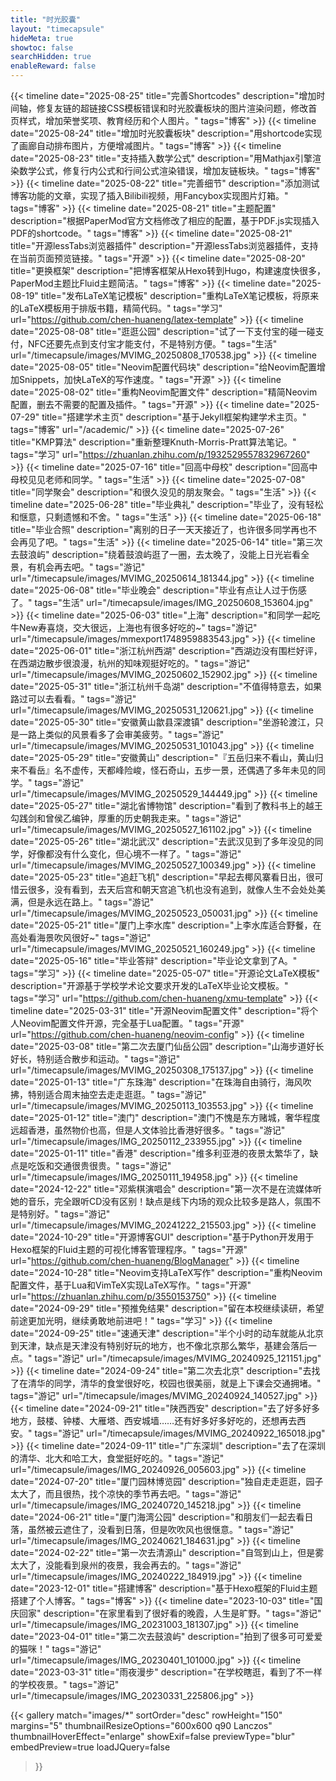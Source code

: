 ```yaml
---
title: "时光胶囊"
layout: "timecapsule"
hideMeta: true
showtoc: false
searchHidden: true
enableReward: false
---
```


{{< timeline date="2025-08-25" title="完善Shortcodes" description="增加时间轴，修复友链的超链接CSS模板错误和时光胶囊板块的图片渲染问题，修改首页样式，增加荣誉奖项、教育经历和个人图片。" tags="博客" >}}
{{< timeline date="2025-08-24" title="增加时光胶囊板块" description="用shortcode实现了画廊自动排布图片，方便增减图片。" tags="博客" >}}
{{< timeline date="2025-08-23" title="支持插入数学公式" description="用Mathjax引擎渲染数学公式，修复行内公式和行间公式渲染错误，增加友链板块。" tags="博客" >}}
{{< timeline date="2025-08-22" title="完善细节" description="添加测试博客功能的文章，实现了插入Bilibili视频，用Fancybox实现图片灯箱。" tags="博客" >}}
{{< timeline date="2025-08-21" title="主题配置" description="根据PaperMod官方文档修改了相应的配置，基于PDF.js实现插入PDF的shortcode。" tags="博客" >}}
{{< timeline date="2025-08-21" title="开源lessTabs浏览器插件" description="开源lessTabs浏览器插件，支持在当前页面预览链接。" tags="开源" >}}
{{< timeline date="2025-08-20" title="更换框架" description="把博客框架从Hexo转到Hugo，构建速度快很多，PaperMod主题比Fluid主题简洁。" tags="博客" >}}
{{< timeline date="2025-08-19" title="发布LaTeX笔记模板" description="重构LaTeX笔记模板，将原来的LaTeX模板用于排版书籍，精简代码。" tags="学习" url="https://github.com/chen-huaneng/latex-template" >}}
{{< timeline date="2025-08-08" title="逛逛公园" description="试了一下支付宝的碰一碰支付，NFC还要先点到支付宝才能支付，不是特别方便。" tags="生活" url="/timecapsule/images/MVIMG_20250808_170538.jpg" >}}
{{< timeline date="2025-08-05" title="Neovim配置代码块" description="给Neovim配置增加Snippets，加快LaTeX的写作速度。" tags="开源" >}}
{{< timeline date="2025-08-02" title="重构Neovim配置文件" description="精简Neovim配置，删去不需要的配置及插件。" tags="开源" >}}
{{< timeline date="2025-07-29" title="搭建学术主页" description="基于Jekyll框架构建学术主页。" tags="博客" url="/academic/" >}}
{{< timeline date="2025-07-26" title="KMP算法" description="重新整理Knuth-Morris-Pratt算法笔记。" tags="学习" url="https://zhuanlan.zhihu.com/p/1932529557832967260" >}}
{{< timeline date="2025-07-16" title="回高中母校" description="回高中母校见见老师和同学。" tags="生活" >}}
{{< timeline date="2025-07-08" title="同学聚会" description="和很久没见的朋友聚会。" tags="生活" >}}
{{< timeline date="2025-06-28" title="毕业典礼" description="毕业了，没有轻松和惬意，只剩遗憾和不舍。" tags="生活" >}}
{{< timeline date="2025-06-18" title="毕业合照" description="离别的日子一天天接近了，也许很多同学再也不会再见了吧。" tags="生活" >}}
{{< timeline date="2025-06-14" title="第三次去鼓浪屿" description="绕着鼓浪屿逛了一圈，去太晚了，没能上日光岩看全景，有机会再去吧。" tags="游记" url="/timecapsule/images/MVIMG_20250614_181344.jpg" >}}
{{< timeline date="2025-06-08" title="毕业晚会" description="毕业有点让人过于伤感了。" tags="生活" url="/timecapsule/images/IMG_20250608_153604.jpg" >}}
{{< timeline date="2025-06-03" title="上海" description="和同学一起吃牛New寿喜烧，交大很远，上海也有很多好吃的~" tags="游记" url="/timecapsule/images/mmexport1748959883543.jpg" >}}
{{< timeline date="2025-06-01" title="浙江杭州西湖" description="西湖边没有围栏好评，在西湖边散步很浪漫，杭州的知味观挺好吃的。" tags="游记" url="/timecapsule/images/MVIMG_20250602_152902.jpg" >}}
{{< timeline date="2025-05-31" title="浙江杭州千岛湖" description="不值得特意去，如果路过可以去看看。" tags="游记" url="/timecapsule/images/MVIMG_20250531_120621.jpg" >}}
{{< timeline date="2025-05-30" title="安徽黄山歙县深渡镇" description="坐游轮渡江，只是一路上类似的风景看多了会审美疲劳。" tags="游记" url="/timecapsule/images/MVIMG_20250531_101043.jpg" >}}
{{< timeline date="2025-05-29" title="安徽黄山" description="『五岳归来不看山，黄山归来不看岳』名不虚传，天都峰险峻，怪石奇山，五步一景，还偶遇了多年未见的同学。" tags="游记" url="/timecapsule/images/MVIMG_20250529_144449.jpg" >}}
{{< timeline date="2025-05-27" title="湖北省博物馆" description="看到了教科书上的越王勾践剑和曾侯乙编钟，厚重的历史朝我走来。" tags="游记" url="/timecapsule/images/MVIMG_20250527_161102.jpg" >}}
{{< timeline date="2025-05-26" title="湖北武汉" description="去武汉见到了多年没见的同学，好像都没有什么变化，但心境不一样了。" tags="游记" url="/timecapsule/images/MVIMG_20250527_100349.jpg" >}}
{{< timeline date="2025-05-23" title="追赶飞机" description="早起去椰风寨看日出，很可惜云很多，没有看到，去天后宫和朝天宫追飞机也没有追到，就像人生不会处处美满，但是永远在路上。" tags="游记" url="/timecapsule/images/MVIMG_20250523_050031.jpg" >}}
{{< timeline date="2025-05-21" title="厦门上李水库" description="上李水库适合野餐，在高处看海景吹风很好~" tags="游记" url="/timecapsule/images/MVIMG_20250521_160249.jpg" >}}
{{< timeline date="2025-05-16" title="毕业答辩" description="毕业论文拿到了A。" tags="学习" >}}
{{< timeline date="2025-05-07" title="开源论文LaTeX模板" description="开源基于学校学术论文要求开发的LaTeX毕业论文模板。" tags="学习" url="https://github.com/chen-huaneng/xmu-template" >}}
{{< timeline date="2025-03-31" title="开源Neovim配置文件" description="将个人Neovim配置文件开源，完全基于Lua配置。" tags="开源" url="https://github.com/chen-huaneng/neovim-config" >}}
{{< timeline date="2025-03-08" title="第二次去厦门仙岳公园" description="山海步道好长好长，特别适合散步和运动。" tags="游记" url="/timecapsule/images/MVIMG_20250308_175137.jpg" >}}
{{< timeline date="2025-01-13" title="广东珠海" description="在珠海自由骑行，海风吹拂，特别适合周末抽空去走走逛逛。" tags="游记" url="/timecapsule/images/MVIMG_20250113_103553.jpg" >}}
{{< timeline date="2025-01-12" title="澳门" description="澳门不愧是东方赌城，奢华程度远超香港，虽然物价也高，但是人文体验比香港好很多。" tags="游记" url="/timecapsule/images/IMG_20250112_233955.jpg" >}}
{{< timeline date="2025-01-11" title="香港" description="维多利亚港的夜景太繁华了，缺点是吃饭和交通很贵很贵。" tags="游记" url="/timecapsule/images/IMG_20250111_194958.jpg" >}}
{{< timeline date="2024-12-22" title="邓紫棋演唱会" description="第一次不是在流媒体听她的音乐，完全跟听CD没有区别！缺点是线下内场的观众比较多是路人，氛围不是特别好。" tags="游记" url="/timecapsule/images/MVIMG_20241222_215503.jpg" >}}
{{< timeline date="2024-10-29" title="开源博客GUI" description="基于Python开发用于Hexo框架的Fluid主题的可视化博客管理程序。" tags="开源" url="https://github.com/chen-huaneng/BlogManager" >}}
{{< timeline date="2024-10-28" title="Neovim支持LaTeX写作" description="重构Neovim配置文件，基于Lua和VimTeX实现LaTeX写作。" tags="开源" url="https://zhuanlan.zhihu.com/p/3550153750" >}}
{{< timeline date="2024-09-29" title="预推免结果" description="留在本校继续读研，希望前途更加光明，继续勇敢地前进吧！" tags="学习" >}}
{{< timeline date="2024-09-25" title="速通天津" description="半个小时的动车就能从北京到天津，缺点是天津没有特别好玩的地方，也不像北京那么繁华，基建会落后一点。" tags="游记" url="/timecapsule/images/MVIMG_20240925_121151.jpg" >}}
{{< timeline date="2024-09-24" title="第二次去北京" description="去找了在清华的同学，清华的食堂很好吃，校园也很美丽，就是上下课会交通拥堵。" tags="游记" url="/timecapsule/images/MVIMG_20240924_140527.jpg" >}}
{{< timeline date="2024-09-21" title="陕西西安" description="去了好多好多地方，鼓楼、钟楼、大雁塔、西安城墙……还有好多好多好吃的，还想再去西安。" tags="游记" url="/timecapsule/images/MVIMG_20240922_165018.jpg" >}}
{{< timeline date="2024-09-11" title="广东深圳" description="去了在深圳的清华、北大和哈工大，食堂挺好吃的。" tags="游记" url="/timecapsule/images/IMG_20240926_005603.jpg" >}}
{{< timeline date="2024-07-20" title="厦门园林博览园" description="独自走走逛逛，园子太大了，而且很热，找个凉快的季节再去吧。" tags="游记" url="/timecapsule/images/IMG_20240720_145218.jpg" >}}
{{< timeline date="2024-06-21" title="厦门海湾公园" description="和朋友们一起去看日落，虽然被云遮住了，没看到日落，但是吹吹风也很惬意。" tags="游记" url="/timecapsule/images/IMG_20240621_184631.jpg" >}}
{{< timeline date="2024-02-22" title="第一次去清源山" description="自驾到山上，但是雾太大了，没能看到泉州的夜景，我会再去的。" tags="游记" url="/timecapsule/images/IMG_20240222_184919.jpg" >}}
{{< timeline date="2023-12-01" title="搭建博客" description="基于Hexo框架的Fluid主题搭建了个人博客。" tags="博客" >}}
{{< timeline date="2023-10-03" title="国庆回家" description="在家里看到了很好看的晚霞，人生是旷野。" tags="游记" url="/timecapsule/images/IMG_20231003_181307.jpg" >}}
{{< timeline date="2023-04-01" title="第二次去鼓浪屿" description="拍到了很多可可爱爱的猫咪！" tags="游记" url="/timecapsule/images/IMG_20230401_101000.jpg" >}}
{{< timeline date="2023-03-31" title="雨夜漫步" description="在学校瞎逛，看到了不一样的学校夜景。" tags="游记" url="/timecapsule/images/IMG_20230331_225806.jpg" >}}

{{< gallery 
match="images/*" 
sortOrder="desc" 
rowHeight="150" 
margins="5" 
thumbnailResizeOptions="600x600 q90 Lanczos" 
thumbnailHoverEffect="enlarge"
showExif=false 
previewType="blur" 
embedPreview=true 
loadJQuery=false 
>}}
